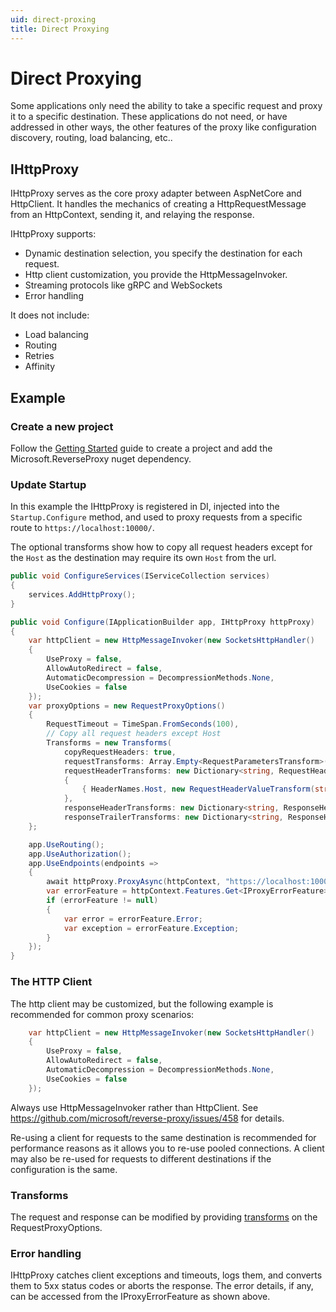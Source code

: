 ```yaml
---
uid: direct-proxing
title: Direct Proxying
---
```


# Direct Proxying

Some applications only need the ability to take a specific request and proxy it to a specific destination. These applications do not need, or have addressed in other ways, the other features of the proxy like configuration discovery, routing, load balancing, etc..

## IHttpProxy

IHttpProxy serves as the core proxy adapter between AspNetCore and HttpClient. It handles the mechanics of creating a HttpRequestMessage from an HttpContext, sending it, and relaying the response.

IHttpProxy supports:
- Dynamic destination selection, you specify the destination for each request.
- Http client customization, you provide the HttpMessageInvoker.
- Streaming protocols like gRPC and WebSockets
- Error handling

It does not include:
- Load balancing
- Routing
- Retries
- Affinity

## Example

### Create a new project

Follow the [Getting Started](xref:getting_started.md) guide to create a project and add the Microsoft.ReverseProxy nuget dependency.

### Update Startup

In this example the IHttpProxy is registered in DI, injected into the `Startup.Configure` method, and used to proxy requests from a specific route to `https://localhost:10000/`.

The optional transforms show how to copy all request headers except for the `Host` as the destination may require its own `Host` from the url.

```C#
public void ConfigureServices(IServiceCollection services)
{
    services.AddHttpProxy();
}

public void Configure(IApplicationBuilder app, IHttpProxy httpProxy)
{
    var httpClient = new HttpMessageInvoker(new SocketsHttpHandler()
    {
        UseProxy = false,
        AllowAutoRedirect = false,
        AutomaticDecompression = DecompressionMethods.None,
        UseCookies = false
    });
    var proxyOptions = new RequestProxyOptions()
    {
        RequestTimeout = TimeSpan.FromSeconds(100),
        // Copy all request headers except Host
        Transforms = new Transforms(
            copyRequestHeaders: true,
            requestTransforms: Array.Empty<RequestParametersTransform>(),
            requestHeaderTransforms: new Dictionary<string, RequestHeaderTransform>()
            {
                { HeaderNames.Host, new RequestHeaderValueTransform(string.Empty, append: false) }
            },
            responseHeaderTransforms: new Dictionary<string, ResponseHeaderTransform>(),
            responseTrailerTransforms: new Dictionary<string, ResponseHeaderTransform>())
    };

    app.UseRouting();
    app.UseAuthorization();
    app.UseEndpoints(endpoints =>
    {
        await httpProxy.ProxyAsync(httpContext, "https://localhost:10000/", httpClient, proxyOptions);
        var errorFeature = httpContext.Features.Get<IProxyErrorFeature>();
        if (errorFeature != null)
        {
            var error = errorFeature.Error;
            var exception = errorFeature.Exception;
        }
    });
}
```

### The HTTP Client

The http client may be customized, but the following example is recommended for common proxy scenarios:

```C#
    var httpClient = new HttpMessageInvoker(new SocketsHttpHandler()
    {
        UseProxy = false,
        AllowAutoRedirect = false,
        AutomaticDecompression = DecompressionMethods.None,
        UseCookies = false
    });
```

Always use HttpMessageInvoker rather than HttpClient. See https://github.com/microsoft/reverse-proxy/issues/458 for details.

Re-using a client for requests to the same destination is recommended for performance reasons as it allows you to re-use pooled connections. A client may also be re-used for requests to different destinations if the configuration is the same.

### Transforms

The request and response can be modified by providing [transforms](xref:transforms.md) on the RequestProxyOptions.

### Error handling

IHttpProxy catches client exceptions and timeouts, logs them, and converts them to 5xx status codes or aborts the response. The error details, if any, can be accessed from the IProxyErrorFeature as shown above.
